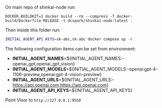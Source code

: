 On main repo of shinkai-node run:
```
DOCKER_BUILDKIT=1 docker build --rm --compress -f docker-build/Dockerfile-RELEASE -t dcspark/shinkai-node:latest .
```

Then inside this folder run:

```sh
INITIAL_AGENT_API_KEYS=sk-abc,sk-abc docker compose up -d
```
The following configuration items can be set from environment:
- __INITIAL_AGENT_NAMES__=${INITIAL_AGENT_NAMES:-openai_gpt,openai_gpt_vision}
- __INITIAL_AGENT_MODELS__=${INITIAL_AGENT_MODELS:-openai:gpt-4-1106-preview,openai:gpt-4-vision-preview}
- __INITIAL_AGENT_URLS__=${INITIAL_AGENT_URLS:-https://api.openai.com,https://api.openai.com}
- __INITIAL_AGENT_API_KEYS__=${INITIAL_AGENT_API_KEYS}


Point Visor to `http://127.0.0.1:9550`